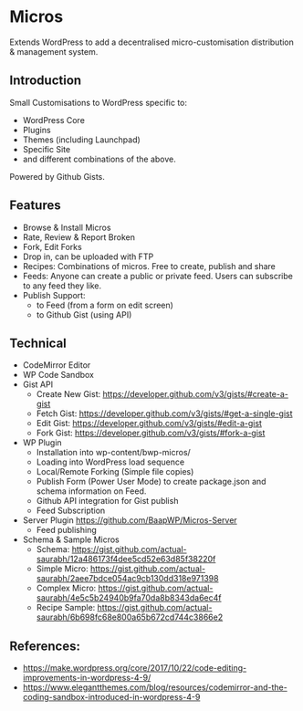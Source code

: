 # Micros
Extends WordPress to add a decentralised micro-customisation distribution &amp; management system.

## Introduction

Small Customisations to WordPress specific to:

 * WordPress Core
 * Plugins
 * Themes (including Launchpad)
 * Specific Site
 * and different combinations of the above.

Powered by Github Gists.

## Features
 * Browse & Install Micros
 * Rate, Review & Report Broken
 * Fork, Edit Forks
 * Drop in, can be uploaded with FTP
 * Recipes: Combinations of micros. Free to create, publish and share
 * Feeds: Anyone can create a public or private feed. Users can subscribe to any feed they like.
 * Publish Support:
     * to Feed (from a form on edit screen)
     * to Github Gist (using API)

## Technical
 * CodeMirror Editor
 * WP Code Sandbox
 * Gist API
     * Create New Gist: https://developer.github.com/v3/gists/#create-a-gist 
     * Fetch Gist: https://developer.github.com/v3/gists/#get-a-single-gist 
     * Edit Gist: https://developer.github.com/v3/gists/#edit-a-gist 
     * Fork Gist: https://developer.github.com/v3/gists/#fork-a-gist
 * WP Plugin
     * Installation into wp-content/bwp-micros/
     * Loading into WordPress load sequence
     * Local/Remote Forking (Simple file copies)
     * Publish Form (Power User Mode) to create package.json and schema information on Feed.
     * Github API integration for Gist publish
     * Feed Subscription
 * Server Plugin https://github.com/BaapWP/Micros-Server
     * Feed publishing
 * Schema & Sample Micros
     * Schema: https://gist.github.com/actual-saurabh/12a486173f4dee5cd52e63d85f38220f
     * Simple Micro: https://gist.github.com/actual-saurabh/2aee7bdce054ac9cb130dd318e971398
     * Complex Micro: https://gist.github.com/actual-saurabh/4e5c5b24940b9fa70da8b8343da6ec4f
     * Recipe Sample: https://gist.github.com/actual-saurabh/6b698fc68e800a65b672cd744c3866e2  

## References:
 * https://make.wordpress.org/core/2017/10/22/code-editing-improvements-in-wordpress-4-9/
 * https://www.elegantthemes.com/blog/resources/codemirror-and-the-coding-sandbox-introduced-in-wordpress-4-9 
